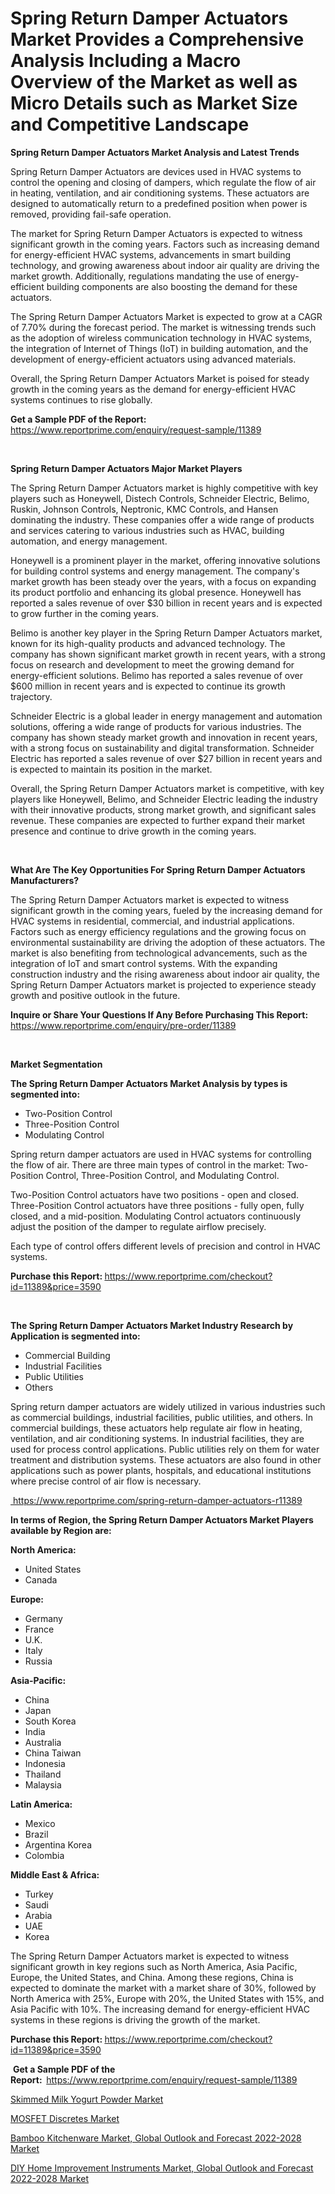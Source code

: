 <p><h1>Spring Return Damper Actuators Market Provides a Comprehensive Analysis Including a Macro Overview of the Market as well as Micro Details such as Market Size and Competitive Landscape</h1></p><p><strong>Spring Return Damper Actuators Market Analysis and Latest Trends</strong></p>
<p><p>Spring Return Damper Actuators are devices used in HVAC systems to control the opening and closing of dampers, which regulate the flow of air in heating, ventilation, and air conditioning systems. These actuators are designed to automatically return to a predefined position when power is removed, providing fail-safe operation.</p><p>The market for Spring Return Damper Actuators is expected to witness significant growth in the coming years. Factors such as increasing demand for energy-efficient HVAC systems, advancements in smart building technology, and growing awareness about indoor air quality are driving the market growth. Additionally, regulations mandating the use of energy-efficient building components are also boosting the demand for these actuators.</p><p>The Spring Return Damper Actuators Market is expected to grow at a CAGR of 7.70% during the forecast period. The market is witnessing trends such as the adoption of wireless communication technology in HVAC systems, the integration of Internet of Things (IoT) in building automation, and the development of energy-efficient actuators using advanced materials.</p><p>Overall, the Spring Return Damper Actuators Market is poised for steady growth in the coming years as the demand for energy-efficient HVAC systems continues to rise globally.</p></p>
<p><strong>Get a Sample PDF of the Report:&nbsp;</strong> <a href="https://www.reportprime.com/enquiry/request-sample/11389">https://www.reportprime.com/enquiry/request-sample/11389</a></p>
<p>&nbsp;</p>
<p><strong>Spring Return Damper Actuators Major Market Players</strong></p>
<p><p>The Spring Return Damper Actuators market is highly competitive with key players such as Honeywell, Distech Controls, Schneider Electric, Belimo, Ruskin, Johnson Controls, Neptronic, KMC Controls, and Hansen dominating the industry. These companies offer a wide range of products and services catering to various industries such as HVAC, building automation, and energy management.</p><p>Honeywell is a prominent player in the market, offering innovative solutions for building control systems and energy management. The company's market growth has been steady over the years, with a focus on expanding its product portfolio and enhancing its global presence. Honeywell has reported a sales revenue of over $30 billion in recent years and is expected to grow further in the coming years.</p><p>Belimo is another key player in the Spring Return Damper Actuators market, known for its high-quality products and advanced technology. The company has shown significant market growth in recent years, with a strong focus on research and development to meet the growing demand for energy-efficient solutions. Belimo has reported a sales revenue of over $600 million in recent years and is expected to continue its growth trajectory.</p><p>Schneider Electric is a global leader in energy management and automation solutions, offering a wide range of products for various industries. The company has shown steady market growth and innovation in recent years, with a strong focus on sustainability and digital transformation. Schneider Electric has reported a sales revenue of over $27 billion in recent years and is expected to maintain its position in the market.</p><p>Overall, the Spring Return Damper Actuators market is competitive, with key players like Honeywell, Belimo, and Schneider Electric leading the industry with their innovative products, strong market growth, and significant sales revenue. These companies are expected to further expand their market presence and continue to drive growth in the coming years.</p></p>
<p>&nbsp;</p>
<p><strong>What Are The Key Opportunities For Spring Return Damper Actuators Manufacturers?</strong></p>
<p><p>The Spring Return Damper Actuators market is expected to witness significant growth in the coming years, fueled by the increasing demand for HVAC systems in residential, commercial, and industrial applications. Factors such as energy efficiency regulations and the growing focus on environmental sustainability are driving the adoption of these actuators. The market is also benefiting from technological advancements, such as the integration of IoT and smart control systems. With the expanding construction industry and the rising awareness about indoor air quality, the Spring Return Damper Actuators market is projected to experience steady growth and positive outlook in the future.</p></p>
<p><strong>Inquire or Share Your Questions If Any Before Purchasing This Report:</strong> <a href="https://www.reportprime.com/enquiry/pre-order/11389">https://www.reportprime.com/enquiry/pre-order/11389</a></p>
<p>&nbsp;</p>
<p><strong>Market Segmentation</strong></p>
<p><strong>The Spring Return Damper Actuators Market Analysis by types is segmented into:</strong></p>
<p><ul><li>Two-Position Control</li><li>Three-Position Control</li><li>Modulating Control</li></ul></p>
<p><p>Spring return damper actuators are used in HVAC systems for controlling the flow of air. There are three main types of control in the market: Two-Position Control, Three-Position Control, and Modulating Control. </p><p>Two-Position Control actuators have two positions - open and closed. Three-Position Control actuators have three positions - fully open, fully closed, and a mid-position. Modulating Control actuators continuously adjust the position of the damper to regulate airflow precisely.</p><p>Each type of control offers different levels of precision and control in HVAC systems.</p></p>
<p><strong>Purchase this Report:&nbsp;</strong><a href="https://www.reportprime.com/checkout?id=11389&price=3590">https://www.reportprime.com/checkout?id=11389&price=3590</a></p>
<p>&nbsp;</p>
<p><strong>The Spring Return Damper Actuators Market Industry Research by Application is segmented into:</strong></p>
<p><ul><li>Commercial Building</li><li>Industrial Facilities</li><li>Public Utilities</li><li>Others</li></ul></p>
<p><p>Spring return damper actuators are widely utilized in various industries such as commercial buildings, industrial facilities, public utilities, and others. In commercial buildings, these actuators help regulate air flow in heating, ventilation, and air conditioning systems. In industrial facilities, they are used for process control applications. Public utilities rely on them for water treatment and distribution systems. These actuators are also found in other applications such as power plants, hospitals, and educational institutions where precise control of air flow is necessary.</p></p>
<p><a href="https://www.reportprime.com/spring-return-damper-actuators-r11389">&nbsp;https://www.reportprime.com/spring-return-damper-actuators-r11389</a></p>
<p><strong>In terms of Region, the Spring Return Damper Actuators Market Players available by Region are:</strong></p>
<p>
    <p> <strong> North America: </strong>
        <ul>
            <li>United States</li>
            <li>Canada</li>
        </ul>
        </p> 
    <p> <strong> Europe: </strong>
        <ul>
            <li>Germany</li>
            <li>France</li>
            <li>U.K.</li>
            <li>Italy</li>
            <li>Russia</li>
        </ul>
        </p> 
    <p> <strong> Asia-Pacific: </strong>
        <ul>
            <li>China</li>
            <li>Japan</li>
            <li>South Korea</li>
            <li>India</li>
            <li>Australia</li>
            <li>China Taiwan</li>
            <li>Indonesia</li>
            <li>Thailand</li>
            <li>Malaysia</li>
        </ul>
        </p> 
    <p> <strong> Latin America: </strong>
        <ul>
            <li>Mexico</li>
            <li>Brazil</li>
            <li>Argentina Korea</li>
            <li>Colombia</li>
        </ul>
        </p> 
    <p> <strong> Middle East & Africa: </strong>
        <ul>
            <li>Turkey</li>
            <li>Saudi</li>
            <li>Arabia</li>
            <li>UAE</li>
            <li>Korea</li>
        </ul>
    </p>
    </p>
<p><p>The Spring Return Damper Actuators market is expected to witness significant growth in key regions such as North America, Asia Pacific, Europe, the United States, and China. Among these regions, China is expected to dominate the market with a market share of 30%, followed by North America with 25%, Europe with 20%, the United States with 15%, and Asia Pacific with 10%. The increasing demand for energy-efficient HVAC systems in these regions is driving the growth of the market.</p></p>
<p><strong>Purchase this Report: </strong><a href="https://www.reportprime.com/checkout?id=11389&price=3590">https://www.reportprime.com/checkout?id=11389&price=3590</a></p>
<p>&nbsp;<strong>Get a Sample PDF of the Report:&nbsp;&nbsp;</strong><a href="https://www.reportprime.com/enquiry/request-sample/11389">https://www.reportprime.com/enquiry/request-sample/11389</a></p>
<p><strong></strong></p>
<p><p><a href="https://github.com/bmorecock/Market-Research-Report-List-5/blob/main/skimmed-milk-yogurt-powder-market.md">Skimmed Milk Yogurt Powder Market</a></p><p><a href="https://github.com/Krish2023na/Market-Research-Report-List-6/blob/main/mosfet-discretes-market.md">MOSFET Discretes Market</a></p><p><a href="https://issuu.com/reportprime-2/docs/bamboo-kitchenware-market-global-ou_631eb2f627ef12">Bamboo Kitchenware Market, Global Outlook and Forecast 2022-2028 Market</a></p><p><a href="https://issuu.com/reportprime-2/docs/diy-home-improvement-instruments-ma_3ead201c2fafb2">DIY Home Improvement Instruments Market, Global Outlook and Forecast 2022-2028 Market</a></p></p>